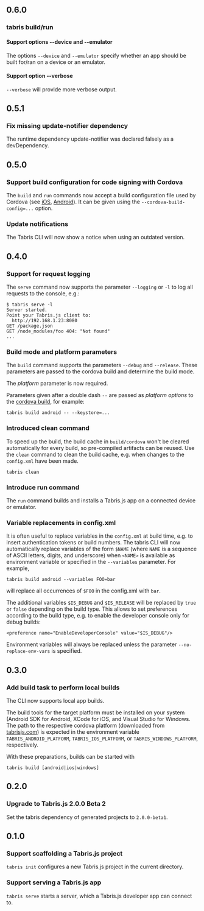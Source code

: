 ## 0.6.0

### tabris build/run

#### Support options --device and --emulator

The options `--device` and `--emulator` specify whether an app should be built for/ran on a device or an emulator.

#### Support option --verbose

`--verbose` will provide more verbose output.

## 0.5.1

### Fix missing update-notifier dependency

The runtime dependency update-notifier was declared falsely as a devDependency.

## 0.5.0

### Support build configuration for code signing with Cordova

The `build` and `run` commands now accept a build configuration file used by Cordova (see [iOS](http://cordova.apache.org/docs/en/6.x/guide/platforms/ios/index.html#using-buildjson), [Android](http://cordova.apache.org/docs/en/6.x/guide/platforms/android/index.html#using-buildjson)). It can be given using the `--cordova-build-config=...` option.

### Update notifications

The Tabris CLI will now show a notice when using an outdated version.

## 0.4.0

### Support for request logging

The `serve` command now supports the parameter `--logging` or `-l` to log all requests to the console, e.g.:

    $ tabris serve -l
    Server started.
    Point your Tabris.js client to:
      http://192.168.1.23:8080
    GET /package.json
    GET /node_modules/foo 404: "Not found"
    ...

### Build mode and platform parameters

The `build` command supports the parameters `--debug` and `--release`. These parameters are passed to the cordova build and determine the build mode.

The *platform* parameter is now required.

Parameters given after a double dash `--` are passed as *platform options* to the [cordova build](https://cordova.apache.org/docs/en/latest/reference/cordova-cli), for example:

    tabris build android -- --keystore=...

### Introduced clean command

To speed up the build, the build cache in `build/cordova` won't be cleared automatically for every build, so pre-compiled artifacts can be reused.
Use the `clean` command to clean the build cache, e.g. when changes to the `config.xml` have been made.

    tabris clean

### Introduce run command

The `run` command builds and installs a Tabris.js app on a connected device or emulator.

### Variable replacements in config.xml

It is often useful to replace variables in the `config.xml` at build time, e.g. to insert authentication tokens or build numbers. The tabris CLI will now automatically replace variables of the form `$NAME` (where `NAME` is a sequence of ASCII letters, digits, and underscore) when `<NAME>` is available as environment variable or specified in the `--variables` parameter. For example,

    tabris build android --variables FOO=bar

will replace all occurrences of `$FOO` in the config.xml with `bar`.

The additional variables `$IS_DEBUG` and `$IS_RELEASE` will be replaced by `true` or `false` depending on the build type. This allows to set preferences according to the build type, e.g. to enable the developer console only for debug builds:

    <preference name="EnableDeveloperConsole" value="$IS_DEBUG"/>

Environment variables will always be replaced unless the parameter `--no-replace-env-vars` is specified.

## 0.3.0

### Add build task to perform local builds

The CLI now supports local app builds.

The build tools for the target platform must be installed on your system (Android SDK for Android, XCode for iOS, and Visual Studio for Windows. The path to the respective cordova platform (downloaded from [tabrisjs.com](https://tabrisjs.com/download)) is expected in the environment variable `TABRIS_ANDROID_PLATFORM`, `TABRIS_IOS_PLATFORM`, or `TABRIS_WINDOWS_PLATFORM`, respectively.

With these preparations, builds can be started with

```
tabris build [android|ios|windows]
```

## 0.2.0

### Upgrade to Tabris.js 2.0.0 Beta 2

Set the tabris dependency of generated projects to `2.0.0-beta1`.

## 0.1.0

### Support scaffolding a Tabris.js project

`tabris init` configures a new Tabris.js project in the current directory.

### Support serving a Tabris.js app

`tabris serve` starts a server, which a Tabris.js developer app can connect to.
